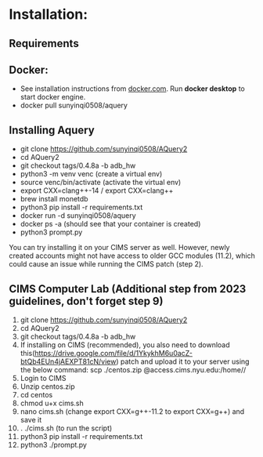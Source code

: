 # Installation:
## Requirements

## Docker: 
   - See installation instructions from [docker.com](https://www.docker.com). Run **docker desktop** to start docker engine.
   - docker pull sunyinqi0508/aquery
     
## Installing Aquery
   - git clone https://github.com/sunyinqi0508/AQuery2
   - cd AQuery2
   - git checkout tags/0.4.8a -b adb_hw
   - python3 -m venv venc (create a virtual env)
   - source venc/bin/activate (activate the virtual env)
   - export CXX=clang++-14 / export CXX=clang++
   - brew install monetdb
   - python3 pip install -r requirements.txt
   - docker run -d sunyinqi0508/aquery
   - docker ps -a (should see that your container is created)
   - python3 prompt.py


You can try installing it on your CIMS server as well. However, newly created accounts might not have access to older GCC modules (11.2), which could cause an issue while running the CIMS patch (step 2).
## CIMS Computer Lab (Additional step from 2023 guidelines, don't forget step 9)
 1. git clone https://github.com/sunyinqi0508/AQuery2
 2.  cd AQuery2
 3.  git checkout tags/0.4.8a -b adb_hw
 4.  If installing on CIMS (recommended), you also need to download this(https://drive.google.com/file/d/1YkykhM6u0acZ-btQb4EUn4jAEXPT81cN/view) patch and upload it to your server using the below command:
    scp ./centos.zip <netid>@access.cims.nyu.edu:/home/<netid>/
 5. Login to CIMS
 6. Unzip centos.zip
 7. cd centos
 8. chmod u+x cims.sh
 9. nano cims.sh (change export CXX=g++-11.2 to export CXX=g++) and save it
 10. .  ./cims.sh (to run the script)
 11. python3 pip install -r requirements.txt
 12. python3 ./prompt.py
    
